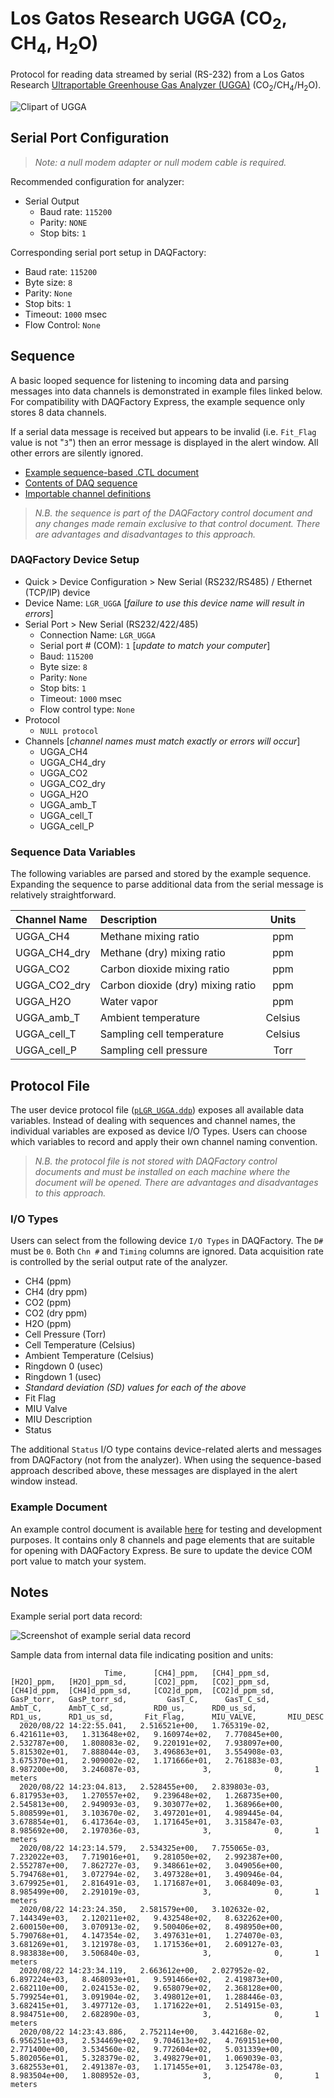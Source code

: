 # Los Gatos Research UGGA (CO<sub>2</sub>, CH<sub>4</sub>, H<sub>2</sub>O)

Protocol for reading data streamed by serial (RS-232) from a Los Gatos Research
[Ultraportable Greenhouse Gas Analyzer (UGGA)](http://www.lgrinc.com/analyzers/ultraportable-greenhouse-gas-analyzer/)
(CO<sub>2</sub>/CH<sub>4</sub>/H<sub>2</sub>O).

![Clipart of UGGA](clipart.png)

## Serial Port Configuration

> *Note: a null modem adapter or null modem cable is required.*

Recommended configuration for analyzer:

- Serial Output
    - Baud rate: `115200`
    - Parity: `NONE`
    - Stop bits: `1`

Corresponding serial port setup in DAQFactory:

- Baud rate: `115200`
- Byte size: `8`
- Parity: `None`
- Stop bits: `1`
- Timeout: `1000` msec
- Flow Control: `None`

## Sequence

A basic looped sequence for listening to incoming data and parsing messages into
data channels is demonstrated in example files linked below. For compatibility
with DAQFactory Express, the example sequence only stores 8 data channels.

If a serial data message is received but appears to be invalid (i.e. `Fit_Flag`
value is not "`3`") then an error message is displayed in the alert window.
All other errors are silently ignored.

- [Example sequence-based .CTL document](LGR_UGGA_sequence.ctl)
- [Contents of DAQ sequence](sequence.txt)
- [Importable channel definitions](channels.txt)

> *N.B. the sequence is part of the DAQFactory control document and any changes
> made remain exclusive to that control document. There are advantages and
> disadvantages to this approach.*

### DAQFactory Device Setup

- Quick > Device Configuration > New Serial (RS232/RS485) / Ethernet (TCP/IP) device
- Device Name: `LGR_UGGA` [*failure to use this device name will result in errors*]
- Serial Port > New Serial (RS232/422/485)
   - Connection Name: `LGR_UGGA`
   - Serial port # (COM): `1` [*update to match your computer*]
   - Baud: `115200`
   - Byte size: `8`
   - Parity: `None`
   - Stop bits: `1`
   - Timeout: `1000` msec
   - Flow control type: `None`
- Protocol
   - `NULL protocol`
- Channels [*channel names must match exactly or errors will occur*]
   - UGGA_CH4
   - UGGA_CH4_dry
   - UGGA_CO2
   - UGGA_CO2_dry
   - UGGA_H2O
   - UGGA_amb_T
   - UGGA_cell_T
   - UGGA_cell_P

### Sequence Data Variables

The following variables are parsed and stored by the example sequence. Expanding
the sequence to parse additional data from the serial message is relatively
straightforward.

| Channel Name | Description | Units |
|:-------------|:------------|:-----:|
| UGGA_CH4     | Methane mixing ratio | ppm |
| UGGA_CH4_dry | Methane (dry) mixing ratio | ppm |
| UGGA_CO2     | Carbon dioxide mixing ratio | ppm |
| UGGA_CO2_dry | Carbon dioxide (dry) mixing ratio | ppm |
| UGGA_H2O     | Water vapor | ppm |
| UGGA_amb_T   | Ambient temperature | Celsius |
| UGGA_cell_T  | Sampling cell temperature | Celsius |
| UGGA_cell_P  | Sampling cell pressure | Torr |

## Protocol File

The user device protocol file ([`pLGR_UGGA.ddp`](pLGR_UGGA.ddp)) exposes
all available data variables. Instead of dealing with sequences and channel
names, the individual variables are exposed as device I/O Types. Users can
choose which variables to record and apply their own channel naming convention.

> *N.B. the protocol file is not stored with DAQFactory control documents and
> must be installed on each machine where the document will be opened. There
> are advantages and disadvantages to this approach.*

### I/O Types

Users can select from the following device `I/O Types` in DAQFactory. The `D#`
must be `0`. Both `Chn #` and `Timing` columns are ignored. Data acquisition rate
is controlled by the serial output rate of the analyzer.

- CH4 (ppm)
- CH4 (dry ppm)
- CO2 (ppm)
- CO2 (dry ppm)
- H2O (ppm)
- Cell Pressure (Torr)
- Cell Temperature (Celsius)
- Ambient Temperature (Celsius)
- Ringdown 0 (usec)
- Ringdown 1 (usec)
- *Standard deviation (SD) values for each of the above*
- Fit Flag
- MIU Valve
- MIU Description
- Status

The additional `Status` I/O type contains device-related alerts and messages
from DAQFactory (not from the analyzer). When using the sequence-based approach
described above, these messages are displayed in the alert window instead.

### Example Document

An example control document is available [here](LGR_UGGA_protocol.ctl) for
testing and development purposes. It contains only 8 channels and page elements
that are suitable for opening with DAQFactory Express. Be sure to update the
device COM port value to match your system.

## Notes

Example serial port data record:

![Screenshot of example serial data record](data.png "Example serial data record")

Sample data from internal data file indicating position and units:

````
                     Time,      [CH4]_ppm,   [CH4]_ppm_sd,      [H2O]_ppm,   [H2O]_ppm_sd,      [CO2]_ppm,   [CO2]_ppm_sd,     [CH4]d_ppm,  [CH4]d_ppm_sd,     [CO2]d_ppm,  [CO2]d_ppm_sd,      GasP_torr,   GasP_torr_sd,         GasT_C,      GasT_C_sd,         AmbT_C,      AmbT_C_sd,         RD0_us,      RD0_us_sd,         RD1_us,      RD1_us_sd,       Fit_Flag,      MIU_VALVE,       MIU_DESC
  2020/08/22 14:22:55.041,   2.516521e+00,   1.765319e-02,   6.421611e+03,   1.313648e+02,   9.160974e+02,   7.770845e+00,   2.532787e+00,   1.808083e-02,   9.220191e+02,   7.938097e+00,   5.815302e+01,   7.888044e-03,   3.496863e+01,   3.554908e-03,   3.675370e+01,   2.909002e-02,   1.171666e+01,   2.761883e-03,   8.987200e+00,   3.246087e-03,              3,              0,       1 meters
  2020/08/22 14:23:04.813,   2.528455e+00,   2.839803e-03,   6.817953e+03,   1.270557e+02,   9.239648e+02,   1.268735e+00,   2.545813e+00,   2.949093e-03,   9.303077e+02,   1.368966e+00,   5.808599e+01,   3.103670e-02,   3.497201e+01,   4.989445e-04,   3.678854e+01,   6.417364e-03,   1.171645e+01,   3.315847e-03,   8.985692e+00,   2.197036e-03,              3,              0,       1 meters
  2020/08/22 14:23:14.579,   2.534325e+00,   7.755065e-03,   7.232022e+03,   7.719016e+01,   9.281050e+02,   2.992387e+00,   2.552787e+00,   7.862727e-03,   9.348661e+02,   3.049056e+00,   5.794768e+01,   3.072794e-02,   3.497328e+01,   3.490946e-04,   3.679925e+01,   2.816491e-03,   1.171687e+01,   3.068409e-03,   8.985499e+00,   2.291019e-03,              3,              0,       1 meters
  2020/08/22 14:23:24.350,   2.581579e+00,   3.102632e-02,   7.144349e+03,   2.120211e+02,   9.432548e+02,   8.632262e+00,   2.600150e+00,   3.070913e-02,   9.500406e+02,   8.498950e+00,   5.790768e+01,   4.147354e-02,   3.497631e+01,   1.274070e-03,   3.681269e+01,   3.121978e-03,   1.171536e+01,   2.609127e-03,   8.983838e+00,   3.506840e-03,              3,              0,       1 meters
  2020/08/22 14:23:34.119,   2.663612e+00,   2.027952e-02,   6.897224e+03,   8.468093e+01,   9.591466e+02,   2.419873e+00,   2.682110e+00,   2.024153e-02,   9.658079e+02,   2.368128e+00,   5.799254e+01,   3.091904e-02,   3.498012e+01,   1.288446e-03,   3.682415e+01,   3.497712e-03,   1.171622e+01,   2.514915e-03,   8.984751e+00,   2.682890e-03,              3,              0,       1 meters
  2020/08/22 14:23:43.886,   2.752114e+00,   3.442168e-02,   6.956251e+03,   2.534469e+02,   9.704613e+02,   4.769151e+00,   2.771400e+00,   3.534560e-02,   9.772604e+02,   5.031339e+00,   5.802056e+01,   5.328379e-02,   3.498279e+01,   1.069039e-03,   3.682553e+01,   2.491387e-03,   1.171455e+01,   3.125478e-03,   8.983504e+00,   1.808952e-03,              3,              0,       1 meters
````
